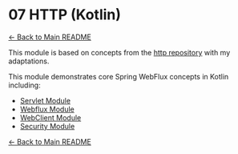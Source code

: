 # 07 HTTP (Kotlin)

[← Back to Main README](../../README.md)

This module is based on concepts from the [http repository](https://github.com/reactive-spring-book/http) with my adaptations.

This module demonstrates core Spring WebFlux concepts in Kotlin including:

- [Servlet Module](./servlets/README.md)
- [Webflux Module](./webflux/README.md)
- [WebClient Module](./webclient/README.md)
- [Security Module](./security/README.md)

[← Back to Main README](../../README.md)
